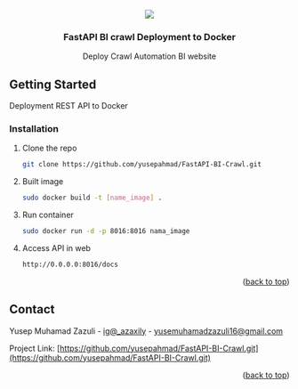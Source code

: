 <!-- PROJECT LOGO -->
<br />
<div align="center">
  <a href="#">
    <img src="https://fastapi.tiangolo.com/img/logo-margin/logo-teal.png">
  </a>

  <h3 align="center">FastAPI BI crawl Deployment to Docker</h3>

  <p align="center">
    Deploy Crawl Automation BI website
    <br />
  </p>
</div>



<!-- GETTING STARTED -->
## Getting Started

Deployment REST API to Docker

### Installation

1. Clone the repo
   ```sh
   git clone https://github.com/yusepahmad/FastAPI-BI-Crawl.git
   ```

2. Built image
   ```sh
   sudo docker build -t [name_image] .
   ```

3. Run container
   ```sh
   sudo docker run -d -p 8016:8016 nama_image
   ```

3. Access API in web
   ```sh
   http://0.0.0.0:8016/docs
   ```

<p align="right">(<a href="#readme-top">back to top</a>)</p>



<!-- CONTACT -->
## Contact

Yusep Muhamad Zazuli - [ig@_azaxily](https://instagram.com/_azaxily) - yusemuhamadzazuli16@gmail.com

Project Link: [https://github.com/yusepahmad/FastAPI-BI-Crawl.git](https://github.com/yusepahmad/FastAPI-BI-Crawl.git)

<p align="right">(<a href="#readme-top">back to top</a>)</p>
